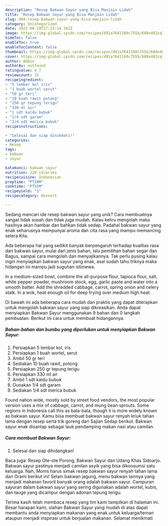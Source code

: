```yaml
---
description: "Resep Bakwan Sayur yang Bisa Manjain Lidah"
title: "Resep Bakwan Sayur yang Bisa Manjain Lidah"
slug: 404-resep-bakwan-sayur-yang-bisa-manjain-lidah
category: Uncategorized
date: 2022-08-19T17:14:14.342Z
image: https://img-global.cpcdn.com/recipes/d91a7641160c755b/680x482cq70/bakwan-sayur-foto-resep-utama.jpg
hideToc: false
enableToc: true
enableTocContent: false
thumbnail: https://img-global.cpcdn.com/recipes/d91a7641160c755b/680x482cq70/bakwan-sayur-foto-resep-utama.jpg
cover: https://img-global.cpcdn.com/recipes/d91a7641160c755b/680x482cq70/bakwan-sayur-foto-resep-utama.jpg
author: Admin
authorAv: notfound
ratingvalue: 4.7
reviewcount: 15
recipeingredient:
- "5 lembar kol iris"
- "1 buah wortel serut"
- "50 gr teri"
- "10 buah rawit potong"
- "250 gr tepung terigu"
- "330 ml air"
- "1 sdt kaldu bubuk"
- "1/4 sdt garam"
- "1/4 sdt merica bubuk"
recipeinstructions:

- "Selesai dan siap dinikmati!"
categories:
- Resep
tags:
- bakwan
- sayur

katakunci: bakwan sayur 
nutrition: 220 calories
recipecuisine: Indonesian
preptime: "PT28M"
cooktime: "PT55M"
recipeyield: "1"
recipecategory: Dessert

---
```





Sedang mencari ide resep bakwan sayur yang unik? Cara membuatnya sangat tidak susah dan tidak juga mudah. Kalau keliru mengolah maka hasilnya akan hambar dan bahkan tidak sedap. Padahal bakwan sayur yang enak seharusnya mempunyai aroma dan cita rasa yang mampu memancing selera Kita.





Ada beberapa hal yang sedikit banyak berpengaruh terhadap kualitas rasa dari bakwan sayur, mulai dari jenis bahan, lalu pemilihan bahan segar dan Bagus, sampai cara mengolah dan menyajikannya. Tak perlu pusing kalau ingin menyiapkan bakwan sayur yang enak,      asal sudah tahu triknya maka hidangan ini mampu jadi suguhan istimewa.














In a medium-sized bowl, combine the all-purpose flour, tapioca flour, salt, white pepper powder, mushroom stock, egg, garlic paste and water into a smooth batter. Add the shredded cabbage, carrot, spring onion and celery stalk. In a wok, heat enough oil for deep frying over medium high heat.






Di bawah ini ada beberapa cara mudah dan praktis yang dapat diterapkan untuk mengolah bakwan sayur yang siap dikreasikan. Anda dapat menyiapkan Bakwan Sayur menggunakan 9 bahan dan 0 langkah pembuatan. Berikut ini cara untuk membuat hidangannya.

<!--inarticleads1-->

##### Bahan-bahan dan bumbu yang diperlukan untuk menyiapkan Bakwan Sayur:

1. Persiapkan 5 lembar kol, iris
1. Persiapkan 1 buah wortel, serut
1. Ambil 50 gr teri
1. Sediakan 10 buah rawit, potong
1. Persiapkan 250 gr tepung terigu
1. Persiapkan 330 ml air
1. Ambil 1 sdt kaldu bubuk
1. Gunakan 1/4 sdt garam
1. Sediakan 1/4 sdt merica bubuk


Found nation wide, mostly sold by street food vendors, the most popular version uses a mix of cabbage, carrot, and mung bean sprouts. Some regions in Indonesia call this as bala-bala, though it is more widely known as bakwan sayur. Kamu bisa membuat bakwan sayur renyah kriuk tahan lama dengan resep serta trik goreng dari Sajian Sedap berikut. Bakwan sayur enak disantap sebagai lauk pendamping makan nasi atau camilan. 

<!--inarticleads2-->

##### Cara membuat Bakwan Sayur:


1. Selesai dan siap dihidangkan!

Baca juga: Resep Ote-ote Porong, Bakwan Sayur dan Udang Khas Sidoarjo. Bakwan sayur pastinya menjadi camilan asyik yang bisa dikonsumsi satu keluarga. Nah, Moms harus simak resep bakwan sayur renyah tahan lama dari Orami berikut ini! Selain bakwan jagung, menu bakwan lainnya yang menjadi makanan favorit banyak orang adalah bakwan sayur. Campuran sayuran dalam bakwan sayur yang sering digunakan adalah wortel, kubis, dan tauge yang dicampur dengan adonan tepung terigu. 

Terima kasih telah membaca resep yang tim kami tampilkan di halaman ini. Besar harapan kami, olahan Bakwan Sayur yang mudah di atas dapat membantu anda menyiapkan makanan yang enak untuk keluarga/teman ataupun menjadi inspirasi untuk berjualan makanan. Selamat menikmati
